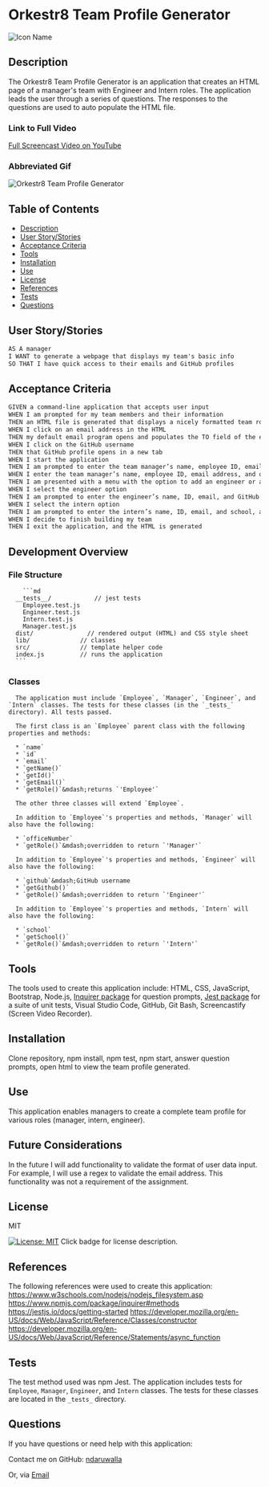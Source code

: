 # Orkestr8 Team Profile Generator
![Icon Name](./dist/img/chart.png)
<!-- image credit: this image is from icons8-->

  ## Description
  The Orkestr8 Team Profile Generator is an application that creates an HTML page of a manager's team with Engineer and Intern roles. The application leads the user through a series of questions. The responses to the questions are used to auto populate the HTML file.

  ### Link to Full Video
  [Full Screencast Video on YouTube](https://youtu.be/HERE)

  ### Abbreviated Gif
  ![Orkestr8 Team Profile Generator](./img/orkestr8.jpg)


  ## Table of Contents
  - [Description](#description)
  - [User Story/Stories](#story)
  - [Acceptance Criteria](#criteria)
  - [Tools](#tools)
  - [Installation](#installation)
  - [Use](#use)
  - [License](#license)
  - [References](#references)
  - [Tests](#tests)
  - [Questions](#questions)

  ## User Story/Stories
   ```md
  AS A manager
  I WANT to generate a webpage that displays my team's basic info
  SO THAT I have quick access to their emails and GitHub profiles
  ```

  ## Acceptance Criteria
  ```md
  GIVEN a command-line application that accepts user input
  WHEN I am prompted for my team members and their information
  THEN an HTML file is generated that displays a nicely formatted team roster based on user input
  WHEN I click on an email address in the HTML
  THEN my default email program opens and populates the TO field of the email with the address
  WHEN I click on the GitHub username
  THEN that GitHub profile opens in a new tab
  WHEN I start the application
  THEN I am prompted to enter the team manager’s name, employee ID, email address, and office number
  WHEN I enter the team manager’s name, employee ID, email address, and office number
  THEN I am presented with a menu with the option to add an engineer or an intern or to finish building my team
  WHEN I select the engineer option
  THEN I am prompted to enter the engineer’s name, ID, email, and GitHub username, and I am taken back to the menu
  WHEN I select the intern option
  THEN I am prompted to enter the intern’s name, ID, email, and school, and I am taken back to the menu
  WHEN I decide to finish building my team
  THEN I exit the application, and the HTML is generated
  ```
  ## Development Overview
  ### File Structure
        ```md
      __tests__/			// jest tests
        Employee.test.js
        Engineer.test.js
        Intern.test.js
        Manager.test.js
      dist/               // rendered output (HTML) and CSS style sheet
      lib/				// classes
      src/				// template helper code
      index.js			// runs the application
      ```
  ### Classes
      The application must include `Employee`, `Manager`, `Engineer`, and `Intern` classes. The tests for these classes (in the `_tests_` directory). All tests passed.

      The first class is an `Employee` parent class with the following properties and methods:

      * `name`
      * `id`
      * `email`
      * `getName()`
      * `getId()`
      * `getEmail()`
      * `getRole()`&mdash;returns `'Employee'`

      The other three classes will extend `Employee`.

      In addition to `Employee`'s properties and methods, `Manager` will also have the following:

      * `officeNumber`
      * `getRole()`&mdash;overridden to return `'Manager'`

      In addition to `Employee`'s properties and methods, `Engineer` will also have the following:

      * `github`&mdash;GitHub username
      * `getGithub()`
      * `getRole()`&mdash;overridden to return `'Engineer'`

      In addition to `Employee`'s properties and methods, `Intern` will also have the following:

      * `school`
      * `getSchool()`
      * `getRole()`&mdash;overridden to return `'Intern'`


  ## Tools
  The tools used to create this application include: HTML, CSS, JavaScript, Bootstrap, Node.js, [Inquirer package](https://www.npmjs.com/package/inquirer) for question prompts, [Jest package](https://www.npmjs.com/package/jest) for a suite of unit tests, Visual Studio Code, GitHub, Git Bash, Screencastify (Screen Video Recorder). 

  ## Installation
  Clone repository, npm install, npm test, npm start, answer question prompts, open html to view the team profile generated.


  ## Use
  This application enables managers to create a complete team profile for various roles (manager, intern, engineer).

  ## Future Considerations
  In the future I will add functionality to validate the format of user data input. For example, I will use a regex to validate the email address. This functionality was not a requirement of the assignment.  


  ## License
  MIT
  
  [![License: MIT](https://img.shields.io/badge/License-MIT-yellow.svg)](https://opensource.org/licenses/MIT)  Click badge for license description.
  
  

  ## References
  The following references were used to create this application: 
  https://www.w3schools.com/nodejs/nodejs_filesystem.asp
  https://www.npmjs.com/package/inquirer#methods
  https://jestjs.io/docs/getting-started
  https://developer.mozilla.org/en-US/docs/Web/JavaScript/Reference/Classes/constructor
  https://developer.mozilla.org/en-US/docs/Web/JavaScript/Reference/Statements/async_function 

 
  ## Tests
  The test method used was npm Jest. The application includes tests for `Employee`, `Manager`, `Engineer`, and `Intern` classes. The tests for these classes are located in the `_tests_` directory.

  ## Questions
  If you have questions or need help with this application:

  Contact me on GitHub:
  [ndaruwalla](https://github.com/ndaruwalla)
 
  Or, via [Email](mailto:nicole.daruwalla@gmail.com)
